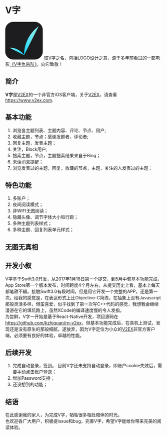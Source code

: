 # V字
![LOGO](LOGO-60@2x.png)
取V字之名，包括LOGO设计之意，源于多年前看过的一部电影[《V字仇杀队》](https://zh.wikipedia.org/wiki/V%E6%80%AA%E5%AE%A2)，向它致敬！

## 简介
**V字**是[V2EX](https://www.v2ex.com)的一个非官方iOS客户端，关于[V2EX](https://www.v2ex.com)，请查看<https://www.v2ex.com>. 

## 基本功能
1. 浏览各主题列表、主题内容、评论、节点、用户;
2. 收藏主题，节点；感谢发题者，评论者;
3. 回复主题，发表主题；
4. 关注，Block用户;
4. 搜索主题，节点，主题搜索结果来自于Bing；
5. 未读消息提醒；
6. 浏览发表过的主题，回复，收藏的节点，主题，关注的人发表过的主题；

## 特色功能
1. 多账户；
2. 夜间阅读模式；
3. 非WIFI无图阅读；
4. 隐藏头像、调节字体大小和行距；
5. 多种主题列表样式；
6. 多种主题、回复列表单元样式；

## 无图无真相

## 开发小叙
V字基于Swift3.0开发，从2017年1月18日第一个提交，到5月中旬基本功能完成，App Store第一个版本发布，时间跨度4个月左右，从提交历史上看，基本上每天都笔耕不辍。接触Swift3.0有段时间，但是用它开发一个完整的APP，还是第一次。给我的感觉是，在表达形式上比Objective-C简练，在抽象上没有Javascript那般灵活多样，但蛮喜爱，似乎找到了第一次写C++代码的感觉，我想我会继续漫游在它的填坑路上，虽然XCode的编译速度慢的令人发指。    
为尝鲜，V字一开始是基于React-Native开发，项目源码在<https://github.com/kzhiquan/rn-v2ex>，但基本功能完成后，在真机上测试，发现还是没有原生的那般细腻，遂放弃，因为V字定位为小众的[V2EX](https://www.v2ex.com)非官方客户端，必须要有良好的体验，卓越的性能。

## 后续开发
1. 完成自动登录，签到。 目前V字还未支持自动登录，即账户cookie失效后，需要手动点击账户登录；
2. 增加Password支持；
3. 还没想到的功能；

## 结语
在此感谢我的家人，为完成V字，牺牲很多相处陪伴的时光。    
也欢迎各广大用户，积极提issue和bug，完善V字，希望V字能给你带来完美的阅读体验。




